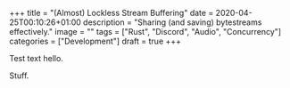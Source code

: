 +++
title = "(Almost) Lockless Stream Buffering"
date = 2020-04-25T00:10:26+01:00
description = "Sharing (and saving) bytestreams effectively."
image = ""
tags = ["Rust", "Discord", "Audio", "Concurrency"]
categories = ["Development"]
draft = true
+++

Test text hello.

<!--more-->

Stuff.